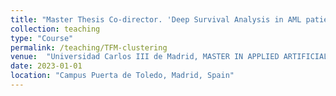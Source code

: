 ```yaml
---
title: "Master Thesis Co-director. 'Deep Survival Analysis in AML patients"
collection: teaching
type: "Course"
permalink: /teaching/TFM-clustering
venue:  "Universidad Carlos III de Madrid, MASTER IN APPLIED ARTIFICIAL INTELLIGENCE"
date: 2023-01-01
location: "Campus Puerta de Toledo, Madrid, Spain"
---
```


